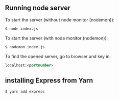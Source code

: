 ## Running node server

To start the server (without node monitor (nodemon)):
```BASH
$ node index.js
```

To start the server (with node monitor (nodemon)):
```BASH
$ nodemon index.js
```

To find the opened server, go to browser and key in:
```HTML
localhost:<portnumber>
```

## installing Express from Yarn
```BASH
$ yarn add express
```